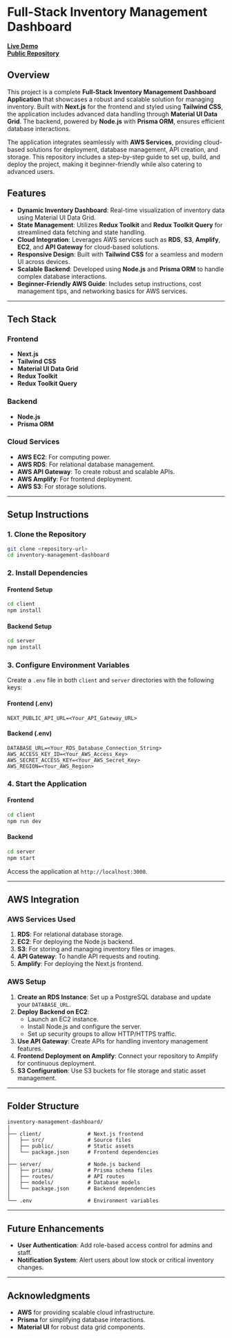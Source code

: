 # **Full-Stack Inventory Management Dashboard**  

[**Live Demo**](https://master.d11wcm85dyda28.amplifyapp.com/dashboard)  
[**Public Repository**](https://github.com/a1865818/inventory-management)  

## **Overview**  
This project is a complete **Full-Stack Inventory Management Dashboard Application** that showcases a robust and scalable solution for managing inventory. Built with **Next.js** for the frontend and styled using **Tailwind CSS**, the application includes advanced data handling through **Material UI Data Grid**. The backend, powered by **Node.js** with **Prisma ORM**, ensures efficient database interactions.  

The application integrates seamlessly with **AWS Services**, providing cloud-based solutions for deployment, database management, API creation, and storage. This repository includes a step-by-step guide to set up, build, and deploy the project, making it beginner-friendly while also catering to advanced users.

## **Features**  
- **Dynamic Inventory Dashboard**: Real-time visualization of inventory data using Material UI Data Grid.  
- **State Management**: Utilizes **Redux Toolkit** and **Redux Toolkit Query** for streamlined data fetching and state handling.  
- **Cloud Integration**: Leverages AWS services such as **RDS**, **S3**, **Amplify**, **EC2**, and **API Gateway** for cloud-based solutions.  
- **Responsive Design**: Built with **Tailwind CSS** for a seamless and modern UI across devices.  
- **Scalable Backend**: Developed using **Node.js** and **Prisma ORM** to handle complex database interactions.  
- **Beginner-Friendly AWS Guide**: Includes setup instructions, cost management tips, and networking basics for AWS services.  

---

## **Tech Stack**  

### **Frontend**  
- **Next.js**  
- **Tailwind CSS**  
- **Material UI Data Grid**  
- **Redux Toolkit**  
- **Redux Toolkit Query**  

### **Backend**  
- **Node.js**  
- **Prisma ORM**  

### **Cloud Services**  
- **AWS EC2**: For computing power.  
- **AWS RDS**: For relational database management.  
- **AWS API Gateway**: To create robust and scalable APIs.  
- **AWS Amplify**: For frontend deployment.  
- **AWS S3**: For storage solutions.  

---

## **Setup Instructions**  

### **1. Clone the Repository**  
```bash  
git clone <repository-url>  
cd inventory-management-dashboard  
```  

### **2. Install Dependencies**  

#### **Frontend Setup**  
```bash  
cd client  
npm install  
```  

#### **Backend Setup**  
```bash  
cd server  
npm install  
```  

### **3. Configure Environment Variables**  
Create a `.env` file in both `client` and `server` directories with the following keys:  

#### **Frontend (.env)**  
```env  
NEXT_PUBLIC_API_URL=<Your_API_Gateway_URL>  
```  

#### **Backend (.env)**  
```env  
DATABASE_URL=<Your_RDS_Database_Connection_String>  
AWS_ACCESS_KEY_ID=<Your_AWS_Access_Key>  
AWS_SECRET_ACCESS_KEY=<Your_AWS_Secret_Key>  
AWS_REGION=<Your_AWS_Region>  
```  

### **4. Start the Application**  

#### **Frontend**  
```bash  
cd client  
npm run dev  
```  

#### **Backend**  
```bash  
cd server  
npm start  
```  

Access the application at `http://localhost:3000`.  

---

## **AWS Integration**  

### **AWS Services Used**  
1. **RDS**: For relational database storage.  
2. **EC2**: For deploying the Node.js backend.  
3. **S3**: For storing and managing inventory files or images.  
4. **API Gateway**: To handle API requests and routing.  
5. **Amplify**: For deploying the Next.js frontend.  

### **AWS Setup**  
1. **Create an RDS Instance**: Set up a PostgreSQL database and update your `DATABASE_URL`.  
2. **Deploy Backend on EC2**:  
   - Launch an EC2 instance.  
   - Install Node.js and configure the server.  
   - Set up security groups to allow HTTP/HTTPS traffic.  
3. **Use API Gateway**: Create APIs for handling inventory management features.  
4. **Frontend Deployment on Amplify**: Connect your repository to Amplify for continuous deployment.  
5. **S3 Configuration**: Use S3 buckets for file storage and static asset management.  

---

## **Folder Structure**  
```
inventory-management-dashboard/  
│  
├── client/               # Next.js frontend  
│   ├── src/              # Source files  
│   ├── public/           # Static assets  
│   └── package.json      # Frontend dependencies  
│  
├── server/               # Node.js backend  
│   ├── prisma/           # Prisma schema files  
│   ├── routes/           # API routes  
│   ├── models/           # Database models  
│   └── package.json      # Backend dependencies  
│  
└── .env                  # Environment variables  
```  

---

## **Future Enhancements**  
- **User Authentication**: Add role-based access control for admins and staff.  
- **Notification System**: Alert users about low stock or critical inventory changes.  

---

## **Acknowledgments**  
- **AWS** for providing scalable cloud infrastructure.  
- **Prisma** for simplifying database interactions.  
- **Material UI** for robust data grid components.  


